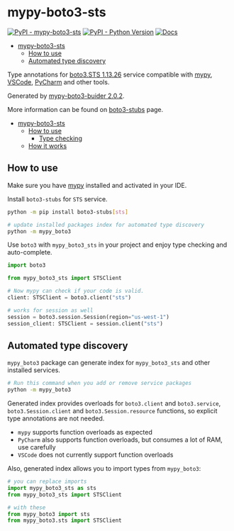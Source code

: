 # mypy-boto3-sts

[![PyPI - mypy-boto3-sts](https://img.shields.io/pypi/v/mypy-boto3-sts.svg?color=blue)](https://pypi.org/project/mypy-boto3-sts)
[![PyPI - Python Version](https://img.shields.io/pypi/pyversions/mypy-boto3-sts.svg?color=blue)](https://pypi.org/project/mypy-boto3-sts)
[![Docs](https://img.shields.io/readthedocs/mypy-boto3-builder.svg?color=blue)](https://mypy-boto3-builder.readthedocs.io/)

- [mypy-boto3-sts](#mypy-boto3-sts)
  - [How to use](#how-to-use)
  - [Automated type discovery](#automated-type-discovery)


Type annotations for
[boto3.STS 1.13.26](https://boto3.amazonaws.com/v1/documentation/api/1.13.26/reference/services/sts.html#STS) service
compatible with [mypy](https://github.com/python/mypy), [VSCode](https://code.visualstudio.com/),
[PyCharm](https://www.jetbrains.com/pycharm/) and other tools.

Generated by [mypy-boto3-buider 2.0.2](https://github.com/vemel/mypy_boto3_builder).

More information can be found on [boto3-stubs](https://pypi.org/project/boto3-stubs/) page.

- [mypy-boto3-sts](#mypy-boto3-sts)
  - [How to use](#how-to-use)
    - [Type checking](#type-checking)
  - [How it works](#how-it-works)

## How to use

Make sure you have [mypy](https://github.com/python/mypy) installed and activated in your IDE.

Install `boto3-stubs` for `STS` service.

```bash
python -m pip install boto3-stubs[sts]

# update installed packages index for automated type discovery
python -m mypy_boto3
```

Use `boto3` with `mypy_boto3_sts` in your project and enjoy type checking and auto-complete.

```python
import boto3

from mypy_boto3_sts import STSClient

# Now mypy can check if your code is valid.
client: STSClient = boto3.client("sts")

# works for session as well
session = boto3.session.Session(region="us-west-1")
session_client: STSClient = session.client("sts")

```

## Automated type discovery

`mypy_boto3` package can generate index for `mypy_boto3_sts` and other installed services.

```bash
# Run this command when you add or remove service packages
python -m mypy_boto3
```

Generated index provides overloads for `boto3.client` and `boto3.service`,
`boto3.Session.client` and `boto3.Session.resource` functions,
so explicit type annotations are not needed.

- `mypy` supports function overloads as expected
- `PyCharm` also supports function overloads, but consumes a lot of RAM, use carefully
- `VSCode` does not currently support function overloads

Also, generated index allows you to import types from `mypy_boto3`:

```python
# you can replace imports
import mypy_boto3_sts as sts
from mypy_boto3_sts import STSClient

# with these
from mypy_boto3 import sts
from mypy_boto3.sts import STSClient
```